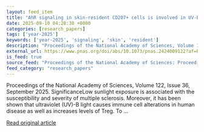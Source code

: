 ```yaml
---
layout: feed_item
title: "AhR signaling in skin-resident CD207+ cells is involved in UV-B-induced amelioration of neuroinflammation"
date: 2025-09-10 04:28:38 +0000
categories: [research_papers]
tags: ['year-2025']
keywords: ['year-2025', 'signaling', 'skin', 'resident']
description: "Proceedings of the National Academy of Sciences, Volume 122, Issue 36, September 2025"
external_url: https://www.pnas.org/doi/abs/10.1073/pnas.2424009122?af=R
is_feed: true
source_feed: "Proceedings of the National Academy of Sciences: Proceedings of the National Academy of Sciences: Table of Contents"
feed_category: "research_papers"
---
```


Proceedings of the National Academy of Sciences, Volume 122, Issue 36, September 2025. SignificanceLow sunlight exposure is associated with the susceptibility and severity of multiple sclerosis. Moreover, it has been shown that ultraviolet (UV)-B light causes immune cell alterations in human disease as well as increases levels of Treg. To ...

[Read original article](https://www.pnas.org/doi/abs/10.1073/pnas.2424009122?af=R)
